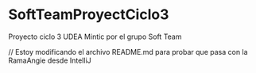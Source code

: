 # SoftTeamProyectCiclo3
Proyecto ciclo 3 UDEA Mintic por el grupo Soft Team

// Estoy modificando el archivo README.md para probar que pasa con la RamaAngie desde IntelliJ
